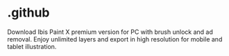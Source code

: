 # .github
Download Ibis Paint X premium version for PC with brush unlock and ad removal. Enjoy unlimited layers and export in high resolution for mobile and tablet illustration.
